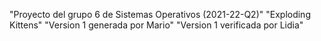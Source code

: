 "Proyecto del grupo 6 de Sistemas Operativos (2021-22-Q2)"
"Exploding Kittens" 
"Version 1 generada por Mario"
"Version 1 verificada por Lidia"
 
 
